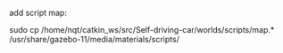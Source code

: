 add script map:

sudo cp /home/nqt/catkin_ws/src/Self-driving-car/worlds/scripts/map.* /usr/share/gazebo-11/media/materials/scripts/

